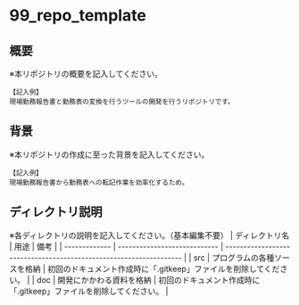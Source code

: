 # 99_repo_template
## 概要
※本リポジトリの概要を記入してください。  
```
【記入例】
現場勤務報告書と勤務表の変換を行うツールの開発を行うリポジトリです。
```

## 背景
※本リポジトリの作成に至った背景を記入してください。
```
【記入例】
現場勤務報告書から勤務表への転記作業を効率化するため。
```

## ディレクトリ説明
※各ディレクトリの説明を記入してください。（基本編集不要）
| ディレクトリ名 | 用途                         | 備考                                                               |
| -------------  | ---------------------------- | ------------------------------------------------------------------ |
| src            | プログラムの各種ソースを格納 | 初回のドキュメント作成時に「.gitkeep」ファイルを削除してください。 |
| doc            | 開発にかかわる資料を格納     | 初回のドキュメント作成時に「.gitkeep」ファイルを削除してください。 |
